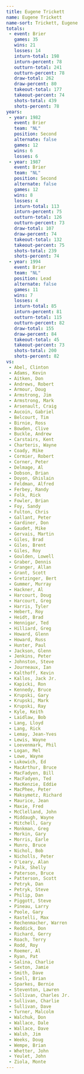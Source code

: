 ```yaml
---
title: Eugene Trickett
name: Eugene Trickett
name-sort: Trickett, Eugene
totals:
 - event: Brier
   games: 35
   wins: 21
   losses: 14
   inturn-total: 198
   inturn-percent: 78
   outturn-total: 241
   outturn-percent: 78
   draw-total: 262
   draw-percent: 80
   takeout-total: 177
   takeout-percent: 74
   shots-total: 439
   shots-percent: 78
years:
 - year: 1982
   event: Brier
   team: "NL"
   position: Second
   alternate: false
   games: 12
   wins: 6
   losses: 6
 - year: 1987
   event: Brier
   team: "NL"
   position: Second
   alternate: false
   games: 12
   wins: 8
   losses: 4
   inturn-total: 113
   inturn-percent: 75
   outturn-total: 126
   outturn-percent: 73
   draw-total: 107
   draw-percent: 74
   takeout-total: 132
   takeout-percent: 75
   shots-total: 239
   shots-percent: 74
 - year: 1994
   event: Brier
   team: "NL"
   position: Lead
   alternate: false
   games: 11
   wins: 7
   losses: 4
   inturn-total: 85
   inturn-percent: 81
   outturn-total: 115
   outturn-percent: 82
   draw-total: 155
   draw-percent: 84
   takeout-total: 45
   takeout-percent: 73
   shots-total: 200
   shots-percent: 82
vs:
 - Abel, Clinton
 - Adams, Kevin
 - Aitken, Don
 - Andrews, Robert
 - Armour, Doug
 - Armstrong, Jim
 - Armstrong, Mark
 - Arsenault, Craig
 - Aucoin, Gabriel
 - Belcourt, Tim
 - Birnie, Ross
 - Bowden, Clive
 - Buckle, Andrew
 - Carstairs, Kent
 - Charteris, Wayne
 - Coady, Mike
 - Cormier, Robert
 - Corner, Peter
 - Delmage, Al
 - Dobson, Brian
 - Doyon, Ghislain
 - Feldman, Alfred
 - Ferbey, Randy
 - Folk, Rick
 - Fowler, Brian
 - Foy, Sandy
 - Fulton, Chris
 - Gallant, Peter
 - Gardiner, Don
 - Gaudet, Mike
 - Gervais, Martin
 - Giles, Brad
 - Giles, Brent
 - Giles, Roy
 - Goulden, Lowell
 - Graber, Dennis
 - Granger, Allan
 - Grant, Scott
 - Gretzinger, Bert
 - Gummer, Murray
 - Hackner, Al
 - Harcourt, Doug
 - Harcourt, Greg
 - Harris, Tyler
 - Hebert, Roy
 - Heidt, Brad
 - Hennigar, Ted
 - Hilliard, Greg
 - Howard, Glenn
 - Howard, Russ
 - Hunter, Paul
 - Jackson, Glenn
 - Jenkins, Peter
 - Johnston, Steve
 - Journeaux, Ian
 - Kalthoff, Kevin
 - Kallos, Jack Jr.
 - Kapicki, Ron
 - Kennedy, Bruce
 - Krupski, Gary
 - Krupski, Mark
 - Krupski, Ray
 - Kyle, Keith
 - Laidlaw, Bob
 - Lang, Lloyd
 - Lang, Rick
 - Lemay, Jean-Yves
 - Lewis, Wayne
 - Loevenmark, Phil
 - Logan, Mel
 - Lowe, Wayne
 - Lukowich, Ed
 - MacArthur, Bruce
 - MacFadyen, Bill
 - MacFadyen, Ted
 - MacKenzie, Eddie
 - MacPhee, Peter
 - Maksymetz, Richard
 - Maurice, Jean
 - Maxie, Fred
 - McClelland, John
 - Middaugh, Wayne
 - Mitchell, Gary
 - Monkman, Greg
 - Morkin, Gary
 - Morris, Earle
 - Munro, Bruce
 - Nichol, Bob
 - Nicholls, Peter
 - O'Leary, Alan
 - Palk, Shelly
 - Paterson, Bruce
 - Patterson, Scott
 - Petryk, Dan
 - Petryk, Steve
 - Philip, Dan
 - Piggott, Steve
 - Pineau, Larry
 - Poole, Gary
 - Rastelli, Max
 - Rechenmacher, Warren
 - Reddick, Don
 - Richard, Gerry
 - Roach, Terry
 - Rodd, Roy
 - Roemer, Al
 - Ryan, Pat
 - Salina, Charlie
 - Sexton, Jamie
 - Smith, Dave
 - Snell, Brian
 - Sparkes, Bernie
 - Steventon, Lawren
 - Sullivan, Charles Jr.
 - Sullivan, Charlie
 - Sullivan, Dave
 - Turner, Malcolm
 - Walchuk, Don
 - Wallace, Dale
 - Wallace, Dave
 - Walsh, Jim
 - Weeks, Doug
 - Wempe, Brian
 - Whetter, John
 - Yeulet, John
 - Ziola, Monte
---
```

